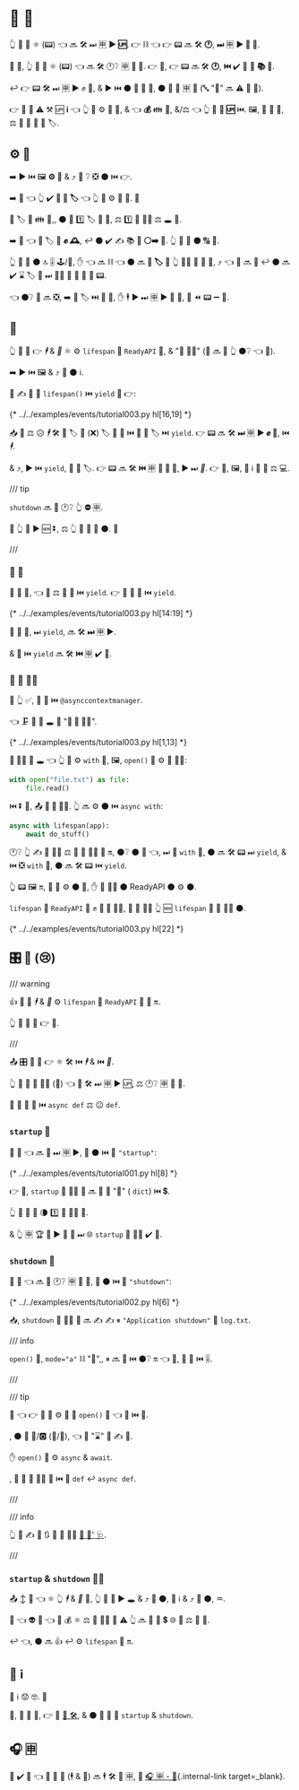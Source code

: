 # 🔆 🎉

👆 💪 🔬 ⚛ (📟) 👈 🔜 🛠️ ⏭ 🈸 **▶️ 🆙**. 👉 ⛓ 👈 👉 📟 🔜 🛠️ **🕐**, **⏭** 🈸 **▶️ 📨 📨**.

🎏 🌌, 👆 💪 🔬 ⚛ (📟) 👈 🔜 🛠️ 🕐❔ 🈸 **🤫 🔽**. 👉 💼, 👉 📟 🔜 🛠️ **🕐**, **⏮️** ✔️ 🍵 🎲 **📚 📨**.

↩️ 👉 📟 🛠️ ⏭ 🈸 **▶️** ✊ 📨, &amp; ▶️️ ⏮️ ⚫️ **🏁** 🚚 📨, ⚫️ 📔 🎂 🈸 **🔆** (🔤 "🔆" 🔜 ⚠ 🥈 👶).

👉 💪 📶 ⚠ ⚒ 🆙 **ℹ** 👈 👆 💪 ⚙️ 🎂 📱, &amp; 👈 **💰** 👪 📨, &amp;/⚖️ 👈 👆 💪 **🧹 🆙** ⏮️. 🖼, 💽 🔗 🎱, ⚖️ 🚚 🔗 🎰 🏫 🏷.

## ⚙️ 💼

➡️ ▶️ ⏮️ 🖼 **⚙️ 💼** &amp; ⤴️ 👀 ❔ ❎ ⚫️ ⏮️ 👉.

➡️ 🌈 👈 👆 ✔️ **🎰 🏫 🏷** 👈 👆 💚 ⚙️ 🍵 📨. 👶

🎏 🏷 🔗 👪 📨,, ⚫️ 🚫 1️⃣ 🏷 📍 📨, ⚖️ 1️⃣ 📍 👩‍💻 ⚖️ 🕳 🎏.

➡️ 🌈 👈 🚚 🏷 💪 **✊ 🕰**, ↩️ ⚫️ ✔️ ✍ 📚 **💽 ⚪️➡️ 💾**. 👆 🚫 💚 ⚫️ 🔠 📨.

👆 💪 📐 ⚫️ 🔝 🎚 🕹/📁, ✋️ 👈 🔜 ⛓ 👈 ⚫️ 🔜 **📐 🏷** 🚥 👆 🏃‍♂ 🙅 🏧 💯, ⤴️ 👈 💯 🔜 **🐌** ↩️ ⚫️ 🔜 ✔️ ⌛ 🏷 📐 ⏭ 💆‍♂ 💪 🏃 🔬 🍕 📟.

👈 ⚫️❔ 👥 🔜 ❎, ➡️ 📐 🏷 ⏭ 📨 🍵, ✋️ 🕴 ▶️️ ⏭ 🈸 ▶️ 📨 📨, 🚫 ⏪ 📟 ➖ 📐.

## 🔆

👆 💪 🔬 👉 *🕴* &amp; *🤫* ⚛ ⚙️ `lifespan` 🔢 `ReadyAPI` 📱, &amp; "🔑 👨‍💼" (👤 🔜 🎦 👆 ⚫️❔ 👈 🥈).

➡️ ▶️ ⏮️ 🖼 &amp; ⤴️ 👀 ⚫️ ℹ.

👥 ✍ 🔁 🔢 `lifespan()` ⏮️ `yield` 💖 👉:

{* ../../examples/events/tutorial003.py hl[16,19] *}

📥 👥 ⚖ 😥 *🕴* 🛠️ 🚚 🏷 🚮 (❌) 🏷 🔢 📖 ⏮️ 🎰 🏫 🏷 ⏭ `yield`. 👉 📟 🔜 🛠️ **⏭** 🈸 **▶️ ✊ 📨**, ⏮️ *🕴*.

&amp; ⤴️, ▶️️ ⏮️ `yield`, 👥 🚚 🏷. 👉 📟 🔜 🛠️ **⏮️** 🈸 **🏁 🚚 📨**, ▶️️ ⏭ *🤫*. 👉 💪, 🖼, 🚀 ℹ 💖 💾 ⚖️ 💻.

/// tip

`shutdown` 🔜 🔨 🕐❔ 👆 **⛔️** 🈸.

🎲 👆 💪 ▶️ 🆕 ⏬, ⚖️ 👆 🤚 🎡 🏃 ⚫️. 🤷

///

### 🔆 🔢

🥇 👜 👀, 👈 👥 ⚖ 🔁 🔢 ⏮️ `yield`. 👉 📶 🎏 🔗 ⏮️ `yield`.

{* ../../examples/events/tutorial003.py hl[14:19] *}

🥇 🍕 🔢, ⏭ `yield`, 🔜 🛠️ **⏭** 🈸 ▶️.

&amp; 🍕 ⏮️ `yield` 🔜 🛠️ **⏮️** 🈸 ✔️ 🏁.

### 🔁 🔑 👨‍💼

🚥 👆 ✅, 🔢 🎀 ⏮️ `@asynccontextmanager`.

👈 🗜 🔢 🔘 🕳 🤙 "**🔁 🔑 👨‍💼**".

{* ../../examples/events/tutorial003.py hl[1,13] *}

**🔑 👨‍💼** 🐍 🕳 👈 👆 💪 ⚙️ `with` 📄, 🖼, `open()` 💪 ⚙️ 🔑 👨‍💼:

```Python
with open("file.txt") as file:
    file.read()
```

⏮️ ⏬ 🐍, 📤 **🔁 🔑 👨‍💼**. 👆 🔜 ⚙️ ⚫️ ⏮️ `async with`:

```Python
async with lifespan(app):
    await do_stuff()
```

🕐❔ 👆 ✍ 🔑 👨‍💼 ⚖️ 🔁 🔑 👨‍💼 💖 🔛, ⚫️❔ ⚫️ 🔨 👈, ⏭ 🛬 `with` 🍫, ⚫️ 🔜 🛠️ 📟 ⏭ `yield`, &amp; ⏮️ ❎ `with` 🍫, ⚫️ 🔜 🛠️ 📟 ⏮️ `yield`.

👆 📟 🖼 🔛, 👥 🚫 ⚙️ ⚫️ 🔗, ✋️ 👥 🚶‍♀️ ⚫️ ReadyAPI ⚫️ ⚙️ ⚫️.

`lifespan` 🔢 `ReadyAPI` 📱 ✊ **🔁 🔑 👨‍💼**, 👥 💪 🚶‍♀️ 👆 🆕 `lifespan` 🔁 🔑 👨‍💼 ⚫️.

{* ../../examples/events/tutorial003.py hl[22] *}

## 🎛 🎉 (😢)

/// warning

👍 🌌 🍵 *🕴* &amp; *🤫* ⚙️ `lifespan` 🔢 `ReadyAPI` 📱 🔬 🔛.

👆 💪 🎲 🚶 👉 🍕.

///

📤 🎛 🌌 🔬 👉 ⚛ 🛠️ ⏮️ *🕴* &amp; ⏮️ *🤫*.

👆 💪 🔬 🎉 🐕‍🦺 (🔢) 👈 💪 🛠️ ⏭ 🈸 ▶️ 🆙, ⚖️ 🕐❔ 🈸 🤫 🔽.

👫 🔢 💪 📣 ⏮️ `async def` ⚖️ 😐 `def`.

### `startup` 🎉

🚮 🔢 👈 🔜 🏃 ⏭ 🈸 ▶️, 📣 ⚫️ ⏮️ 🎉 `"startup"`:

{* ../../examples/events/tutorial001.py hl[8] *}

👉 💼, `startup` 🎉 🐕‍🦺 🔢 🔜 🔢 🏬 "💽" ( `dict`) ⏮️ 💲.

👆 💪 🚮 🌅 🌘 1️⃣ 🎉 🐕‍🦺 🔢.

&amp; 👆 🈸 🏆 🚫 ▶️ 📨 📨 ⏭ 🌐 `startup` 🎉 🐕‍🦺 ✔️ 🏁.

### `shutdown` 🎉

🚮 🔢 👈 🔜 🏃 🕐❔ 🈸 🤫 🔽, 📣 ⚫️ ⏮️ 🎉 `"shutdown"`:

{* ../../examples/events/tutorial002.py hl[6] *}

📥, `shutdown` 🎉 🐕‍🦺 🔢 🔜 ✍ ✍ ⏸ `"Application shutdown"` 📁 `log.txt`.

/// info

`open()` 🔢, `mode="a"` ⛓ "🎻",, ⏸ 🔜 🚮 ⏮️ ⚫️❔ 🔛 👈 📁, 🍵 📁 ⏮️ 🎚.

///

/// tip

👀 👈 👉 💼 👥 ⚙️ 🐩 🐍 `open()` 🔢 👈 🔗 ⏮️ 📁.

, ⚫️ 🔌 👤/🅾 (🔢/🔢), 👈 🚚 "⌛" 👜 ✍ 💾.

✋️ `open()` 🚫 ⚙️ `async` &amp; `await`.

, 👥 📣 🎉 🐕‍🦺 🔢 ⏮️ 🐩 `def` ↩️ `async def`.

///

/// info

👆 💪 ✍ 🌅 🔃 👫 🎉 🐕‍🦺 <a href="https://www.starlette.io/events/" class="external-link" target="_blank">💃 🎉' 🩺</a>.

///

### `startup` &amp; `shutdown` 👯‍♂️

📤 ↕ 🤞 👈 ⚛ 👆 *🕴* &amp; *🤫* 🔗, 👆 💪 💚 ▶️ 🕳 &amp; ⤴️ 🏁 ⚫️, 📎 ℹ &amp; ⤴️ 🚀 ⚫️, ♒️.

🔨 👈 👽 🔢 👈 🚫 💰 ⚛ ⚖️ 🔢 👯‍♂️ 🌅 ⚠ 👆 🔜 💪 🏪 💲 🌐 🔢 ⚖️ 🎏 🎱.

↩️ 👈, ⚫️ 🔜 👍 ↩️ ⚙️ `lifespan` 🔬 🔛.

## 📡 ℹ

📡 ℹ 😟 🤓. 👶

🔘, 🔫 📡 🔧, 👉 🍕 <a href="https://asgi.readthedocs.io/en/latest/specs/lifespan.html" class="external-link" target="_blank">🔆 🛠️</a>, &amp; ⚫️ 🔬 🎉 🤙 `startup` &amp; `shutdown`.

## 🎧 🈸

👶 ✔️ 🤯 👈 👫 🔆 🎉 (🕴 &amp; 🤫) 🔜 🕴 🛠️ 👑 🈸, 🚫 [🎧 🈸 - 🗻](sub-applications.md){.internal-link target=_blank}.
